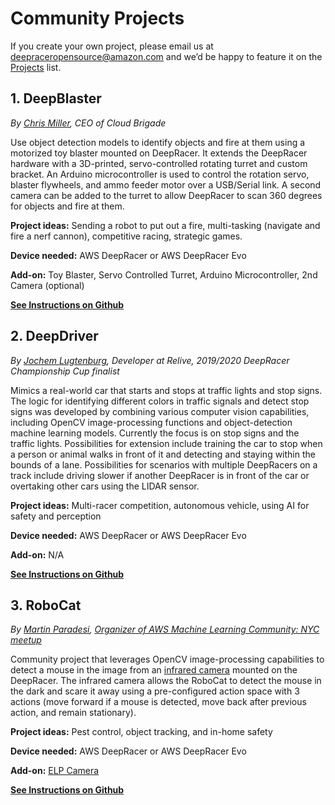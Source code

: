 # Community Projects

If you create your own project, please email us at deepraceropensource@amazon.com and we’d be happy to feature it on the [Projects](https://github.com/aws-deepracer/aws-deepracer-launcher/blob/main/projects.md) list.

## 1. DeepBlaster

*By [Chris Miller](https://www.linkedin.com/in/chris-miller-6470751/), CEO of Cloud Brigade*

Use object detection models to identify objects and fire at them using a motorized toy blaster mounted on DeepRacer. It extends the DeepRacer hardware with a 3D-printed, servo-controlled rotating turret and custom bracket. An Arduino microcontroller is used to control the rotation servo, blaster flywheels, and ammo feeder motor over a USB/Serial link. A second camera can be added to the turret to allow DeepRacer to scan 360 degrees for objects and fire at them.

**Project ideas:** Sending a robot to put out a fire, multi-tasking (navigate and fire a nerf cannon), competitive racing, strategic games.

**Device needed:** AWS DeepRacer or AWS DeepRacer Evo 

**Add-on:** Toy Blaster, Servo Controlled Turret, Arduino Microcontroller, 2nd Camera (optional)

**[See Instructions on Github](https://github.com/CloudBrigade/cloudbrigade-deepblaster)**



## 2. DeepDriver

*By [Jochem Lugtenburg](https://www.linkedin.com/in/jochem-lugtenburg-8285b8141/), Developer at Relive, 2019/2020 DeepRacer Championship Cup finalist*

Mimics a real-world car that starts and stops at traffic lights and stop signs. The logic for identifying different colors in traffic signals and detect stop signs was developed by combining various computer vision capabilities, including OpenCV image-processing functions and object-detection machine learning models. Currently the focus is on stop signs and the traffic lights. Possibilities for extension include training the car to stop when a person or animal walks in front of it and detecting and staying within the bounds of a lane. Possibilities for scenarios with multiple DeepRacers on a track include driving slower if another DeepRacer is in front of the car or overtaking other cars using the LIDAR sensor.

**Project ideas:** Multi-racer competition, autonomous vehicle, using AI for safety and perception

**Device needed:** AWS DeepRacer or AWS DeepRacer Evo 

**Add-on:** N/A

**[See Instructions on Github](https://github.com/jochem725/deepdriver)**


## 3. RoboCat

*By [Martin Paradesi](https://www.linkedin.com/in/msrparadesi/), [Organizer of AWS Machine Learning Community: NYC meetup](https://www.meetup.com/AWS-Machine-Learning-Community-NYC/)*

Community project that leverages OpenCV image-processing capabilities to detect a mouse in the image from an [infrared camera](https://smile.amazon.com/gp/product/B07DWWSWNH/) mounted on the DeepRacer. The infrared camera allows the RoboCat to detect the mouse in the dark and scare it away using a pre-configured action space with 3 actions (move forward if a mouse is detected, move back after previous action, and remain stationary).

**Project ideas:** Pest control, object tracking, and in-home safety

**Device needed:** AWS DeepRacer or AWS DeepRacer Evo 

**Add-on:** [ELP Camera](https://www.amazon.com/gp/product/B07DWWSWNH/)

**[See Instructions on Github](https://github.com/msrparadesi/robocat_ws)**
